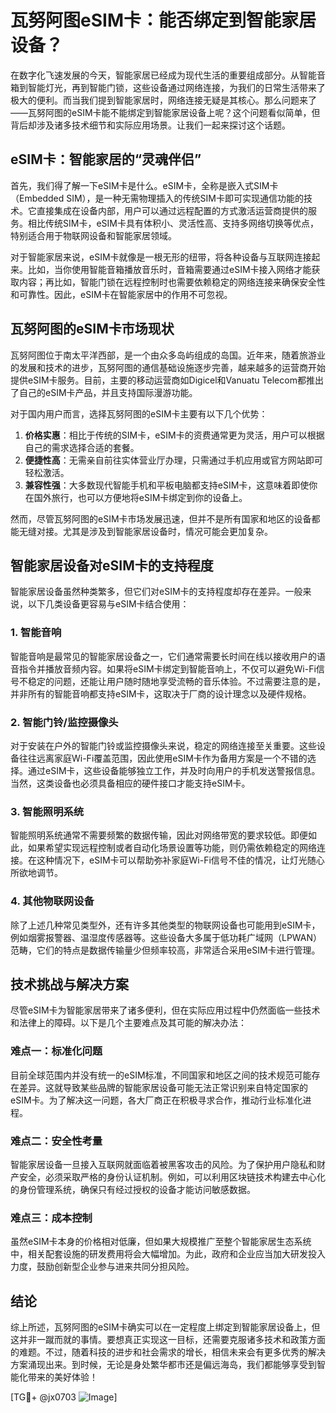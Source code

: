 # 瓦努阿图eSIM卡：能否绑定到智能家居设备？

在数字化飞速发展的今天，智能家居已经成为现代生活的重要组成部分。从智能音箱到智能灯光，再到智能门锁，这些设备通过网络连接，为我们的日常生活带来了极大的便利。而当我们提到智能家居时，网络连接无疑是其核心。那么问题来了——瓦努阿图的eSIM卡能不能绑定到智能家居设备上呢？这个问题看似简单，但背后却涉及诸多技术细节和实际应用场景。让我们一起来探讨这个话题。

## eSIM卡：智能家居的“灵魂伴侣”

首先，我们得了解一下eSIM卡是什么。eSIM卡，全称是嵌入式SIM卡（Embedded SIM），是一种无需物理插入的传统SIM卡即可实现通信功能的技术。它直接集成在设备内部，用户可以通过远程配置的方式激活运营商提供的服务。相比传统SIM卡，eSIM卡具有体积小、灵活性高、支持多网络切换等优点，特别适合用于物联网设备和智能家居领域。

对于智能家居来说，eSIM卡就像是一根无形的纽带，将各种设备与互联网连接起来。比如，当你使用智能音箱播放音乐时，音箱需要通过eSIM卡接入网络才能获取内容；再比如，智能门锁在远程控制时也需要依赖稳定的网络连接来确保安全性和可靠性。因此，eSIM卡在智能家居中的作用不可忽视。

## 瓦努阿图的eSIM卡市场现状

瓦努阿图位于南太平洋西部，是一个由众多岛屿组成的岛国。近年来，随着旅游业的发展和技术的进步，瓦努阿图的通信基础设施逐步完善，越来越多的运营商开始提供eSIM卡服务。目前，主要的移动运营商如Digicel和Vanuatu Telecom都推出了自己的eSIM卡产品，并且支持国际漫游功能。

对于国内用户而言，选择瓦努阿图的eSIM卡主要有以下几个优势：

1. **价格实惠**：相比于传统的SIM卡，eSIM卡的资费通常更为灵活，用户可以根据自己的需求选择合适的套餐。
2. **便捷性高**：无需亲自前往实体营业厅办理，只需通过手机应用或官方网站即可轻松激活。
3. **兼容性强**：大多数现代智能手机和平板电脑都支持eSIM卡，这意味着即使你在国外旅行，也可以方便地将eSIM卡绑定到你的设备上。

然而，尽管瓦努阿图的eSIM卡市场发展迅速，但并不是所有国家和地区的设备都能无缝对接。尤其是涉及到智能家居设备时，情况可能会更加复杂。

## 智能家居设备对eSIM卡的支持程度

智能家居设备虽然种类繁多，但它们对eSIM卡的支持程度却存在差异。一般来说，以下几类设备更容易与eSIM卡结合使用：

### 1. 智能音响
智能音响是最常见的智能家居设备之一，它们通常需要长时间在线以接收用户的语音指令并播放音频内容。如果将eSIM卡绑定到智能音响上，不仅可以避免Wi-Fi信号不稳定的问题，还能让用户随时随地享受流畅的音乐体验。不过需要注意的是，并非所有的智能音响都支持eSIM卡，这取决于厂商的设计理念以及硬件规格。

### 2. 智能门铃/监控摄像头
对于安装在户外的智能门铃或监控摄像头来说，稳定的网络连接至关重要。这些设备往往远离家庭Wi-Fi覆盖范围，因此使用eSIM卡作为备用方案是一个不错的选择。通过eSIM卡，这些设备能够独立工作，并及时向用户的手机发送警报信息。当然，这类设备也必须具备相应的硬件接口才能支持eSIM卡。

### 3. 智能照明系统
智能照明系统通常不需要频繁的数据传输，因此对网络带宽的要求较低。即便如此，如果希望实现远程控制或者自动化场景设置等功能，则仍需依赖稳定的网络连接。在这种情况下，eSIM卡可以帮助弥补家庭Wi-Fi信号不佳的情况，让灯光随心所欲地调节。

### 4. 其他物联网设备
除了上述几种常见类型外，还有许多其他类型的物联网设备也可能用到eSIM卡，例如烟雾报警器、温湿度传感器等。这些设备大多属于低功耗广域网（LPWAN）范畴，它们的特点是数据传输量少但频率较高，非常适合采用eSIM卡进行管理。

## 技术挑战与解决方案

尽管eSIM卡为智能家居带来了诸多便利，但在实际应用过程中仍然面临一些技术和法律上的障碍。以下是几个主要难点及其可能的解决办法：

### 难点一：标准化问题
目前全球范围内并没有统一的eSIM标准，不同国家和地区之间的技术规范可能存在差异。这就导致某些品牌的智能家居设备可能无法正常识别来自特定国家的eSIM卡。为了解决这一问题，各大厂商正在积极寻求合作，推动行业标准化进程。

### 难点二：安全性考量
智能家居设备一旦接入互联网就面临着被黑客攻击的风险。为了保护用户隐私和财产安全，必须采取严格的身份认证机制。例如，可以利用区块链技术构建去中心化的身份管理系统，确保只有经过授权的设备才能访问敏感数据。

### 难点三：成本控制
虽然eSIM卡本身的价格相对低廉，但如果大规模推广至整个智能家居生态系统中，相关配套设施的研发费用将会大幅增加。为此，政府和企业应当加大研发投入力度，鼓励创新型企业参与进来共同分担风险。

## 结论

综上所述，瓦努阿图的eSIM卡确实可以在一定程度上绑定到智能家居设备上，但这并非一蹴而就的事情。要想真正实现这一目标，还需要克服诸多技术和政策方面的难题。不过，随着科技的进步和社会需求的增长，相信未来会有更多优秀的解决方案涌现出来。到时候，无论是身处繁华都市还是偏远海岛，我们都能够享受到智能化带来的美好体验！

[TG💪+ @jx0703 ![Image](https://github.com/user-attachments/assets/dbca1d08-cadb-493c-b0ec-ad6f7a83f270)]